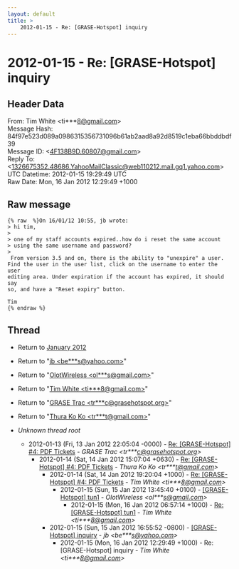 ```yaml
---
layout: default
title: >
    2012-01-15 - Re: [GRASE-Hotspot] inquiry
---
```


# 2012-01-15 - Re: [GRASE-Hotspot] inquiry

## Header Data

From: Tim White \<ti***8@gmail.com\><br>
Message Hash: 84f97e523d089a0986315356731096b61ab2aad8a92d8519c1eba66bbddbdf39<br>
Message ID: \<4F138B9D.60807@gmail.com\><br>
Reply To: \<1326675352.48686.YahooMailClassic@web110212.mail.gq1.yahoo.com\><br>
UTC Datetime: 2012-01-15 19:29:49 UTC<br>
Raw Date: Mon, 16 Jan 2012 12:29:49 +1000<br>

## Raw message

```
{% raw  %}On 16/01/12 10:55, jb wrote:
> hi tim,
>
> one of my staff accounts expired..how do i reset the same account 
> using the same username and password?
>
 From version 3.5 and on, there is the ability to "unexpire" a user. 
Find the user in the user list, click on the username to enter the user 
editing area. Under expiration if the account has expired, it should say 
so, and have a "Reset expiry" button.

Tim
{% endraw %}
```

## Thread

+ Return to [January 2012](/archive/2012/01)

+ Return to "[jb <be***s<span>@</span>yahoo.com>](/authors/be___s_at_yahoo_com)"
+ Return to "[OlotWireless <ol***s<span>@</span>gmail.com>](/authors/ol___s_at_gmail_com)"
+ Return to "[Tim White <ti***8<span>@</span>gmail.com>](/authors/ti___8_at_gmail_com)"
+ Return to "[GRASE Trac <tr***c<span>@</span>grasehotspot.org>](/authors/tr___c_at_grasehotspot_org)"
+ Return to "[Thura Ko Ko <tr***t<span>@</span>gmail.com>](/authors/tr___t_at_gmail_com)"

+ _Unknown thread root_
  + 2012-01-13 (Fri, 13 Jan 2012 22:05:04 -0000) - [Re: [GRASE-Hotspot] #4: PDF Tickets](/archive/2012/01/8c4b1d2479f1846f7e651bdf69a4bdd9c6e1162ec6a3d2c7ed5ded8cb482bfcc) - _GRASE Trac \<tr***c@grasehotspot.org\>_
    + 2012-01-14 (Sat, 14 Jan 2012 15:07:04 +0630) - [Re: [GRASE-Hotspot] #4: PDF Tickets](/archive/2012/01/b95d4b6aaac9951b1ee89c020a58c46e6385d74e577bc7d2f2f87546a5a7fb62) - _Thura Ko Ko \<tr***t@gmail.com\>_
      + 2012-01-14 (Sat, 14 Jan 2012 19:20:04 +1000) - [Re: [GRASE-Hotspot] #4: PDF Tickets](/archive/2012/01/1917588113fca3cbc9e8aac572ca2e85a084217867b4a0b38dff9dffd5109709) - _Tim White \<ti***8@gmail.com\>_
        + 2012-01-15 (Sun, 15 Jan 2012 13:45:40 +0100) - [[GRASE-Hotspot] tun1](/archive/2012/01/b41ade058b4d90f1ad4a05a6d24fb45d1d22d92191617979a2d0de7c770e2137) - _OlotWireless \<ol***s@gmail.com\>_
          + 2012-01-15 (Mon, 16 Jan 2012 06:57:14 +1000) - [Re: [GRASE-Hotspot] tun1](/archive/2012/01/a49b1f5e73c93cf9e4903eb6143fd2c91cb8ba8be9c1b61b0506d41f1a18b01d) - _Tim White \<ti***8@gmail.com\>_
      + 2012-01-15 (Sun, 15 Jan 2012 16:55:52 -0800) - [[GRASE-Hotspot] inquiry](/archive/2012/01/ffd7c6a1138d5d72e498a419860583b8accc0b19f393e8967337c5e237a915f3) - _jb \<be***s@yahoo.com\>_
        + 2012-01-15 (Mon, 16 Jan 2012 12:29:49 +1000) - Re: [GRASE-Hotspot] inquiry - _Tim White \<ti***8@gmail.com\>_

